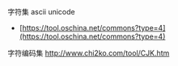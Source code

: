 字符集 ascii unicode

- [https://tool.oschina.net/commons?type=4](https://tool.oschina.net/commons?type=4)

字符编码集
http://www.chi2ko.com/tool/CJK.htm
